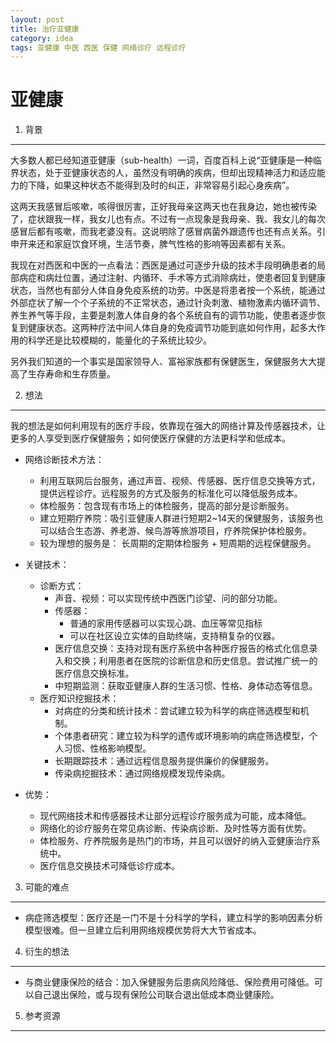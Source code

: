 ```yaml
---
layout: post
title: 治疗亚健康
category: idea
tags: 亚健康 中医 西医 保健 网络诊疗 远程诊疗
---
```


亚健康
===============

1. 背景
---------------
大多数人都已经知道亚健康（sub-health）一词，百度百科上说“亚健康是一种临界状态，处于亚健康状态的人，虽然没有明确的疾病，但却出现精神活力和适应能力的下降，如果这种状态不能得到及时的纠正，非常容易引起心身疾病”。

这两天我感冒后咳嗽，咳得很厉害，正好我母亲这两天也在我身边，她也被传染了，症状跟我一样，我女儿也有点。不过有一点现象是我母亲、我、我女儿的每次感冒后都有咳嗽，而我老婆没有。这说明除了感冒病菌外跟遗传也还有点关系。引申开来还和家庭饮食环境，生活节奏，脾气性格的影响等因素都有关系。

我现在对西医和中医的一点看法：西医是通过可逐步升级的技术手段明确患者的局部病症和病灶位置，通过注射、内循环、手术等方式消除病灶，使患者回复到健康状态，当然也有部分人体自身免疫系统的功劳。中医是将患者按一个系统，能通过外部症状了解一个个子系统的不正常状态，通过针灸刺激、植物激素内循环调节、养生养气等手段，主要是刺激人体自身的各个系统自有的调节功能，使患者逐步恢复到健康状态。这两种疗法中间人体自身的免疫调节功能到底如何作用，起多大作用的科学还是比较模糊的，能量化的子系统比较少。

另外我们知道的一个事实是国家领导人、富裕家族都有保健医生，保健服务大大提高了生存寿命和生存质量。

2. 想法
---------------
我的想法是如何利用现有的医疗手段，依靠现在强大的网络计算及传感器技术，让更多的人享受到医疗保健服务；如何使医疗保健的方法更科学和低成本。

- 网络诊断技术方法：
    - 利用互联网后台服务，通过声音、视频、传感器、医疗信息交换等方式，提供远程诊疗。远程服务的方式及服务的标准化可以降低服务成本。
    - 体检服务：包含现有市场上的体检服务，提高的部分是诊断服务。
    - 建立短期疗养院：吸引亚健康人群进行短期2~14天的保健服务，该服务也可以结合生态游、养老游、候鸟游等旅游项目，疗养院保护体检服务。
    - 较为理想的服务是： 长周期的定期体检服务 + 短周期的远程保健服务。

- 关键技术：
    - 诊断方式：
        - 声音、视频：可以实现传统中西医门诊望、问的部分功能。
        - 传感器：
            - 普通的家用传感器可以实现心跳、血压等常见指标
            - 可以在社区设立实体的自助终端，支持稍复杂的仪器。
        - 医疗信息交换：支持对现有医疗系统中各种医疗报告的格式化信息录入和交换；利用患者在医院的诊断信息和历史信息。尝试推广统一的医疗信息交换标准。
        - 中短期监测：获取亚健康人群的生活习惯、性格、身体动态等信息。
    - 医疗知识挖掘技术：
        - 对病症的分类和统计技术：尝试建立较为科学的病症筛选模型和机制。
        - 个体患者研究：建立较为科学的遗传或环境影响的病症筛选模型，个人习惯、性格影响模型。
        - 长期跟踪技术：通过远程信息服务提供廉价的保健服务。
        - 传染病挖掘技术：通过网络规模发现传染病。

- 优势：
    - 现代网络技术和传感器技术让部分远程诊疗服务成为可能，成本降低。
    - 网络化的诊疗服务在常见病诊断、传染病诊断、及时性等方面有优势。
    - 体检服务、疗养院服务是热门的市场，并且可以很好的纳入亚健康治疗系统中。
    - 医疗信息交换技术可降低诊疗成本。

3. 可能的难点
---------------
- 病症筛选模型：医疗还是一门不是十分科学的学科，建立科学的影响因素分析模型很难。但一旦建立后利用网络规模优势将大大节省成本。

4. 衍生的想法
---------------
- 与商业健康保险的结合：加入保健服务后患病风险降低、保险费用可降低。可以自己退出保险，或与现有保险公司联合退出低成本商业健康险。

5. 参考资源
---------------
